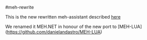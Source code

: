 #meh-rewrite

This is the new rewritten meh-assistant described [here](https://github.com/danielandastro/meh-assistant)

We renamed it MEH.NET in honour of the new port to [MEH-LUA] (https://github.com/danielandastro/MEH-LUA)
